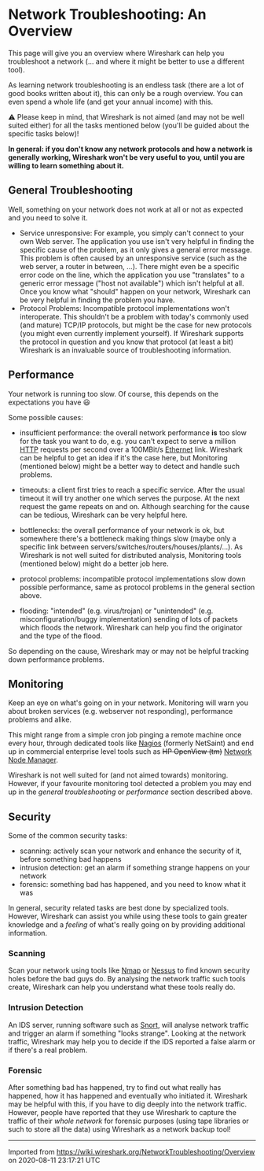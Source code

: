 # Network Troubleshooting: An Overview

This page will give you an overview where Wireshark can help you troubleshoot a network (... and where it might be better to use a different tool).

As learning network troubleshooting is an endless task (there are a lot of good books written about it), this can only be a rough overview. You can even spend a whole life (and get your annual income) with this.

:warning: Please keep in mind, that Wireshark is not aimed (and may not be well suited either) for all the tasks mentioned below (you'll be guided about the specific tasks below)\!

**In general: if you don't know any network protocols and how a network is generally working, Wireshark won't be very useful to you, until you are willing to learn something about it.**

## General Troubleshooting

Well, something on your network does not work at all or not as expected and you need to solve it.

  - Service unresponsive: For example, you simply can't connect to your own Web server. The application you use isn't very helpful in finding the specific cause of the problem, as it only gives a general error message. This problem is often caused by an unresponsive service (such as the web server, a router in between, ...). There might even be a specific error code on the line, which the application you use "translates" to a generic error message ("host not available") which isn't helpful at all. Once you know what "should" happen on your network, Wireshark can be very helpful in finding the problem you have.
  - Protocol Problems: Incompatible protocol implementations won't interoperate. This shouldn't be a problem with today's commonly used (and mature) TCP/IP protocols, but might be the case for new protocols (you might even currently implement yourself). If Wireshark supports the protocol in question and you know that protocol (at least a bit) Wireshark is an invaluable source of troubleshooting information.

## Performance

Your network is running too slow. Of course, this depends on the expectations you have :smiley:

Some possible causes:

  - insufficient performance: the overall network performance **is** too slow for the task you want to do, e.g. you can't expect to serve a million [HTTP](/Hyper_Text_Transfer_Protocol) requests per second over a 100MBit/s [Ethernet](/Ethernet) link. Wireshark can be helpful to get an idea if it's the case here, but Monitoring (mentioned below) might be a better way to detect and handle such problems.

  - timeouts: a client first tries to reach a specific service. After the usual timeout it will try another one which serves the purpose. At the next request the game repeats on and on. Although searching for the cause can be tedious, Wireshark can be very helpful here.

  - bottlenecks: the overall performance of your network is ok, but somewhere there's a bottleneck making things slow (maybe only a specific link between servers/switches/routers/houses/plants/...). As Wireshark is not well suited for distributed analysis, Monitoring tools (mentioned below) might do a better job here.

  - protocol problems: incompatible protocol implementations slow down possible performance, same as protocol problems in the general section above.

  - flooding: "intended" (e.g. virus/trojan) or "unintended" (e.g. misconfiguration/buggy implementation) sending of lots of packets which floods the network. Wireshark can help you find the originator and the type of the flood.

So depending on the cause, Wireshark may or may not be helpful tracking down performance problems.

## Monitoring

Keep an eye on what's going on in your network. Monitoring will warn you about broken services (e.g. webserver not responding), performance problems and alike.

This might range from a simple cron job pinging a remote machine once every hour, through dedicated tools like [Nagios](http://www.nagios.org/) (formerly NetSaint) and end up in commercial enterprise level tools such as ~~HP OpenView (tm)~~ [Network Node Manager](https://www.microfocus.com/en-us/products/network-node-manager-i-network-management-software/overview).

Wireshark is not well suited for (and not aimed towards) monitoring. However, if your favourite monitoring tool detected a problem you may end up in the *general troubleshooting* or *performance* section described above.

## Security

Some of the common security tasks:

  - scanning: actively scan your network and enhance the security of it, before something bad happens
  - intrusion detection: get an alarm if something strange happens on your network
  - forensic: something bad has happened, and you need to know what it was

In general, security related tasks are best done by specialized tools. However, Wireshark can assist you while using these tools to gain greater knowledge and a *feeling* of what's really going on by providing additional information.

### Scanning

Scan your network using tools like [Nmap](http://www.insecure.org/nmap/) or [Nessus](http://www.nessus.org/) to find known security holes before the bad guys do. By analysing the network traffic such tools create, Wireshark can help you understand what these tools really do.

### Intrusion Detection

An IDS server, running software such as [Snort](http://www.snort.org/), will analyse network traffic and trigger an alarm if something "looks strange". Looking at the network traffic, Wireshark may help you to decide if the IDS reported a false alarm or if there's a real problem.

### Forensic

After something bad has happened, try to find out what really has happened, how it has happened and eventually who initiated it. Wireshark may be helpful with this, if you have to dig deeply into the network traffic. However, people have reported that they use Wireshark to capture the traffic of their *whole network* for forensic purposes (using tape libraries or such to store all the data) using Wireshark as a network backup tool\!

---

Imported from https://wiki.wireshark.org/NetworkTroubleshooting/Overview on 2020-08-11 23:17:21 UTC
